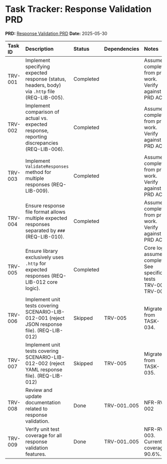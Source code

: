 # Task Tracker: Response Validation PRD

**PRD:** [Response Validation PRD](./response_validation_prd.md)
**Date:** 2025-05-30

| Task ID | Description                                                                                                | Status    | Dependencies | Notes                                                              |
| :------ | :--------------------------------------------------------------------------------------------------------- | :-------- | :----------- | :----------------------------------------------------------------- |
| TRV-001 | Implement specifying expected response (status, headers, body) via `.http` file (REQ-LIB-005).               | Completed |              | Assumed completed from prior work. Verify against PRD ACs.       |
| TRV-002 | Implement comparison of actual vs. expected response, reporting discrepancies (REQ-LIB-006).                 | Completed |              | Assumed completed from prior work. Verify against PRD ACs.       |
| TRV-003 | Implement `ValidateResponses` method for multiple responses (REQ-LIB-009).                                   | Completed |              | Assumed completed from prior work. Verify against PRD ACs.       |
| TRV-004 | Ensure response file format allows multiple expected responses separated by `###` (REQ-LIB-010).             | Completed |              | Assumed completed from prior work. Verify against PRD ACs.       |
| TRV-005 | Ensure library exclusively uses `.http` for expected responses (REQ-LIB-012 core logic).                     | Completed |              | Core logic assumed complete. See specific tests TRV-006, TRV-007.|
| TRV-006 | Implement unit tests covering SCENARIO-LIB-012-001 (reject JSON response file). (REQ-LIB-012)                | Skipped   | TRV-005      | Migrated from TASK-034.                                          |
| TRV-007 | Implement unit tests covering SCENARIO-LIB-012-002 (reject YAML response file). (REQ-LIB-012)               | Skipped   | TRV-005      | Migrated from TASK-035.                                          |
| TRV-008 | Review and update documentation related to response validation.                                              | Done      | TRV-001..005 | NFR-RV-002                                                       |
| TRV-009 | Verify unit test coverage for all response validation features.                                              | Done      | TRV-001..005 | NFR-RV-003. Current coverage 90.6%.                              | 
